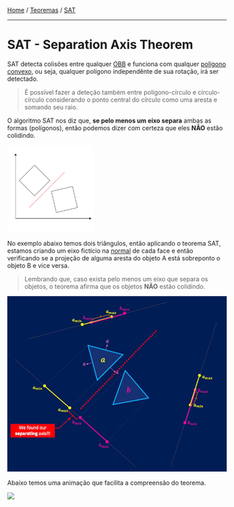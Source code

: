 [Home](../../../README.md#home) / [Teoremas](../../../README.md#theorems) / [SAT](./README.md#sat)

___

<h1 id="sat">SAT - Separation Axis Theorem</h1>

SAT detecta colisões entre qualquer [OBB](../../../doc/OBB.md#obb) e funciona com qualquer [polígono](../../../doc/polygon.md#polygon) [convexo](../../../doc/polygon.md#convex__not-convex), ou seja, qualquer polígono independênte de sua rotação, irá ser detectado.

> É possível fazer a deteção também entre polígono-círculo e círculo-círculo considerando o ponto central do círculo como uma aresta e somando seu raio.

O algoritmo SAT nos diz que, **se pelo menos um eixo separa** ambas as formas (polígonos), então podemos dizer com certeza que eles **NÃO** estão colidindo.

<img src="SAT-definition.png" width="200" />

No exemplo abaixo temos dois triângulos, então aplicando o teorema SAT, estamos criando um eixo fictício na [normal](../../../doc/normal.md#normal) de cada face e então verificando se a projeção de alguma aresta do objeto A está sobreponto o objeto B e vice versa.

> Lembrando que, caso exista pelo menos um eixo que separa os objetos, o teorema afirma que os objetos **NÃO** estão colidindo.

<img src="SAT-example.png" width="800" />

<br />

Abaixo temos uma animação que facilita a compreensão do teorema.

<img src="SAT-simulation.gif" width="800" />
